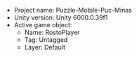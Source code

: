 <!-- UNITY CODE ASSIST INSTRUCTIONS START -->
- Project name: Puzzle-Mobile-Puc-Minas
- Unity version: Unity 6000.0.39f1
- Active game object:
  - Name: RostoPlayer
  - Tag: Untagged
  - Layer: Default
<!-- UNITY CODE ASSIST INSTRUCTIONS END -->